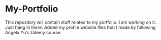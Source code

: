 # My-Portfolio
This repository will contain stuff related to my portfolio.
I am working on it. Just hang in there.
Added my profile website files that I made by following Angela Yu's Udemy course.

